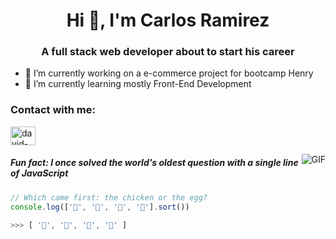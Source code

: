 
<h1 align="center">Hi 👋, I'm Carlos Ramirez</h1>
<h3 align="center">A full stack web developer about to start his career</h3>

- 🔭 I’m currently working on a e-commerce project for bootcamp Henry
- 🌱 I’m currently learning mostly Front-End Development

<h3 align="left">Contact with me:</h3>
<p align="left">
<a href="https://www.linkedin.com/in/carlosramirezdev/" target="blank"><img align="center" src="https://raw.githubusercontent.com/rahuldkjain/github-profile-readme-generator/master/src/images/icons/Social/linked-in-alt.svg" alt="david-aicardi-developer" height="30" width="40" /></a>
</p>

<img align="right" alt="GIF" src="https://i.pinimg.com/originals/e4/26/70/e426702edf874b181aced1e2fa5c6cde.gif" />

##### Fun fact: I once solved the world's oldest question with a single line of JavaScript
<!-- wi*quL3fcV -->

```javascript
// Which came first: the chicken or the egg?
console.log(['🥚', '🐣', '🐥', '🐔'].sort())

>>> [ '🐔', '🐣', '🐥', '🥚' ]
```
